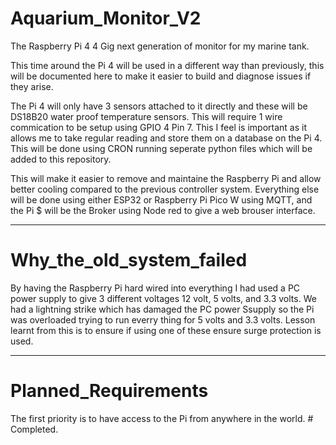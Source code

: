 # Aquarium_Monitor_V2
 The Raspberry Pi 4 4 Gig next generation of monitor for my marine tank.

 This time around the Pi 4 will be used in a different way than previously, this will be documented here to make it easier to build and diagnose issues if they arise.

 The Pi 4 will only have 3 sensors attached to it directly and these will be DS18B20 water proof temperature sensors. This will require 1 wire commication to be setup using GPIO 4 Pin 7.
 This I feel is important as it allows me to take regular reading and store them on a database on the Pi 4. This will be done using CRON running seperate python files which will be added to this repository.

 This will make it easier to remove and maintaine the Raspberry Pi and allow better cooling compared to the previous controller system. Everything else will be done using either ESP32 or Raspberry Pi Pico W using MQTT,
  and the Pi $ will be the Broker using Node red to give a web brouser interface.

 ------
# Why_the_old_system_failed

 By having the Raspberry Pi hard wired into everything I had used a PC power supply to give 3 different voltages 12 volt, 5 volts, and 3.3 volts. We had a lightning strike which has damaged the PC power Ssupply so the Pi 
  was overloaded trying to run everry thing for 5 volts and 3.3 volts. Lesson learnt from this is to ensure if using one of these ensure surge protection is used.

 ------

# Planned_Requirements

The first priority is to have access to the Pi from anywhere in the world. # Completed.




